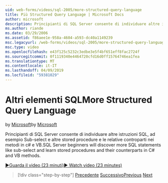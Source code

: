 ```yaml
---
uid: web-forms/videos/sql-2005/more-structured-query-language
title: Più Structured Query Language | Microsoft Docs
author: microsoft
description: Principianti di SQL Server consente di individuare altre istruzioni SQL, ad esempio Sub-select e altre stored procedure e le relative controparti nei metodi in c# e VB.
ms.author: riande
ms.date: 03/29/2006
ms.assetid: f86aee1e-958a-4604-a593-dc40a1149239
msc.legacyurl: /web-forms/videos/sql-2005/more-structured-query-language
msc.type: video
ms.openlocfilehash: e43f125c5232c3edbe3e5f4bf651eff8fac2724f
ms.sourcegitcommit: 0f1119340e4464720cfd16d0ff15764746ea1fea
ms.translationtype: MT
ms.contentlocale: it-IT
ms.lasthandoff: 04/09/2019
ms.locfileid: "59381029"
---
```

# <a name="more-structured-query-language"></a><span data-ttu-id="753ba-103">Altri elementi SQL</span><span class="sxs-lookup"><span data-stu-id="753ba-103">More Structured Query Language</span></span>

<span data-ttu-id="753ba-104">by [Microsoft](https://github.com/microsoft)</span><span class="sxs-lookup"><span data-stu-id="753ba-104">by [Microsoft](https://github.com/microsoft)</span></span>

<span data-ttu-id="753ba-105">Principianti di SQL Server consente di individuare altre istruzioni SQL, ad esempio Sub-select e altre stored procedure e le relative controparti nei metodi in c# e VB.</span><span class="sxs-lookup"><span data-stu-id="753ba-105">SQL Server beginners will discover more SQL statements like sub-select and learn stored procedures and their counterparts in C# and VB methods.</span></span>

[<span data-ttu-id="753ba-106">&#9654;Guarda il video (23 minuti)</span><span class="sxs-lookup"><span data-stu-id="753ba-106">&#9654; Watch video (23 minutes)</span></span>](https://channel9.msdn.com/Blogs/ASP-NET-Site-Videos/more-structured-query-language)

> [!div class="step-by-step"]
> <span data-ttu-id="753ba-107">[Precedente](manipulating-database-data.md)
> [Successivo](understanding-security-and-network-connectivity.md)</span><span class="sxs-lookup"><span data-stu-id="753ba-107">[Previous](manipulating-database-data.md)
[Next](understanding-security-and-network-connectivity.md)</span></span>
